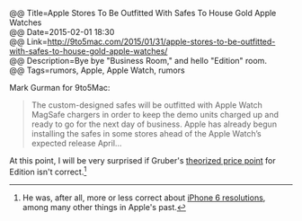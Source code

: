 @@ Title=Apple Stores To Be Outfitted With Safes To House Gold Apple Watches  
@@ Date=2015-02-01 18:30  
@@ Link=http://9to5mac.com/2015/01/31/apple-stores-to-be-outfitted-with-safes-to-house-gold-apple-watches/  
@@ Description=Bye bye "Business Room," and hello "Edition" room.  
@@ Tags=rumors, Apple, Apple Watch, rumors  

Mark Gurman for 9to5Mac:
>The custom-designed safes will be outfitted with Apple Watch MagSafe chargers in order to keep the demo units charged up and ready to go for the next day of business. Apple has already begun installing the safes in some stores ahead of the Apple Watch’s expected release April…

At this point, I will be very surprised if Gruber's [theorized price point](http://daringfireball.net/2014/09/apple_watch) for Edition isn't correct.[^ed]

[^ed]: He was, after all, more or less correct about [iPhone 6 resolutions](http://daringfireball.net/2014/08/larger_iphone_display_conjecture), among many other things in Apple's past.